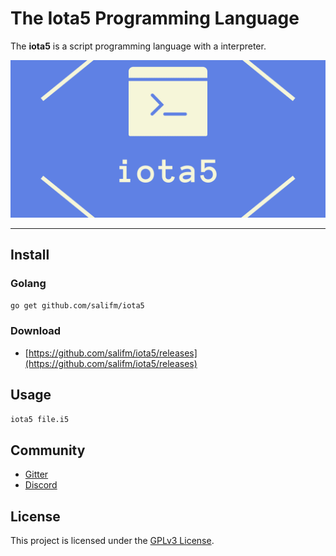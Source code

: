 # The Iota5 Programming Language

The **iota5** is a script programming language with a interpreter.

![](docs/res/images/iota5_1536_768.png)

---

## Install

### Golang

```sh
go get github.com/salifm/iota5
```

### Download

* [https://github.com/salifm/iota5/releases](https://github.com/salifm/iota5/releases)

## Usage

```sh
iota5 file.i5
```

## Community

* [Gitter](https://gitter.im/iota5-lang/community?utm_source=share-link&utm_medium=link&utm_campaign=share-link)
* [Discord](https://discord.gg/nFhr9mx)

## License

This project is licensed under the [GPLv3 License](LICENSE).
